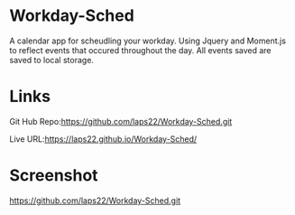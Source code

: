 # Workday-Sched

A calendar app for scheudling your workday. Using Jquery and Moment.js to reflect events that occured throughout the day. All events saved are saved to local storage.

# Links
Git Hub Repo:https://github.com/laps22/Workday-Sched.git

Live URL:https://laps22.github.io/Workday-Sched/


# Screenshot
https://github.com/laps22/Workday-Sched.git